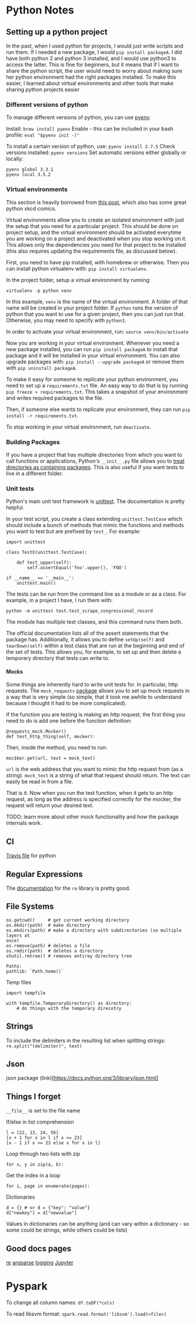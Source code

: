 # Python Notes

## Setting up a python project
In the past, when I used python for projects, I would just write scripts and run them. If I needed a new package, I would `pip install packageA`. I did have both python 2 and python 3 installed, and I would use python3 to access the latter. This is fine for beginners, but it means that if I want to share the python script, the user would need to worry about making sure her python environment had the right packages installed. To make this easier, I learned about virtual environments and other tools that make sharing python projects easier

### Different versions of python
To manage different versions of python, you can use [pyenv](https://github.com/pyenv/pyenv).

Install: `brew install pyenv`
Enable - this can be included in your bash profile: `eval "$pyenv init -)"` 

To install a certain version of python, use: `pyenv install 2.7.5`
Check versions installed: `pyenv versions`
Set automatic versions either globally or locally:
```
pyenv global 3.3.1
pyenv local 3.5.2
```

### Virtual environments
This section is heavily borrowed from [this post](https://dev.to/codemouse92/dead-simple-python-virtual-environments-and-pip-5b56), which also has some great python xkcd comics.

Virtual environments allow you to create an isolated environment with just the setup that you need for a particular project. This should be done on project setup, and the virtual environment should be activated everytime you are working on a project and deactivated when you stop working on it. This allows only the dependencies you need for that project to be installed (this also requires updating the requirements file, as discussed below).

First, you need to have pip installed, with homebrew or otherwise. Then you can install python virtualenv with: `pip install virtualenv`.

In the project folder, setup a virtual environment by running:
```
virtualenv -p python venv
```
In this example, `venv` is the name of the virtual environment. A folder of that name will be created in your project folder. If `python` runs the version of python that you want to use for a given project, then you can just run that. Otherwise, you may need to specify with `python3`.

In order to activate your virtual environment, run: `source venv/bin/activate`

Now you are working in your virtual environment. Whenever you need a new package installed, you can run `pip install packageA` to install that package and it will be installed in your virtual environment. You can also upgrade packages with: `pip install --upgrade packageA` or remove them with `pip uninstall packageA`.

To make it easy for someone to replicate your python environment, you need to set up a `requirements.txt` file. An easy way to do that is by running `pip freeze > requirements.txt`. This takes a snapshot of your environment and writes required packages to the file. 

Then, if someone else wants to replicate your environment, they can run `pip install -r requirements.txt`.

To stop working in your virtual environment, run `deactivate`.

### Building Packages

If you have a project that has multiple directories from which you want to call functions or applications, Python's `__init__.py` file allows you to [treat directories as containing packages](https://docs.python.org/3/tutorial/modules.html#packages). This is also useful if you want tests to live in a different folder. 

### Unit tests

Python's main unit test framework is [unittest](https://docs.python.org/3/library/unittest.html). The documentation is pretty helpful.

In your test script, you create a class extending `unittest.TestCase` which should include a bunch of methods that mimic the functions and methods you want to test but are prefixed by `test_`. For example:
```
import unittest

class TestX(unittest.TestCase):

    def test_upper(self):
        self.assertEqual('foo'.upper(), 'FOO')

if __name__ == '__main__':
    unittest.main()
```

The tests can be run from the command line as a module or as a class. For example, in a project I have, I run them with:
```
python -m unittest test.test_scrape_congressional_record
```

The module has multiple test classes, and this command runs them both.

The official documentation lists all of the assert statements that the package has. Additionally, it allows you to define `setUp(self)` and `tearDown(self)` within a test class that are run at the beginning and end of the set of tests. This allows you, for example, to set up and then delete a temporary directory that tests can write to.

#### Mocks
Some things are inherently hard to write unit tests for. In particular, http requests. The `mock_requests` [package](https://requests-mock.readthedocs.io/en/latest/) allows you to set up mock requests in a way that is very simple (so simple, that it took me awhile to understand because I thought it had to be more complicated).

If the function you are testing is making an http request, the first thing you need to do is add one before the function definition:
```
@requests_mock.Mocker()
def test_http_thing(self, mocker):
```

Then, inside the method, you need to run:
```
moc$ker.get(url, text = mock_text)
``` 
`url` is the web address that you want to mimic the http request from (as a string). `mock_text` is a string of what that request should return. The text can easily be read in from a file.

That is it. Now when you run the test function, when it gets to an http request, as long as the address is specified correctly for the mocker, the request will return your desired text.

TODO: learn more about other mock functionality and how the package internals work. 

## CI
[Travis file](https://docs.python-guide.org/scenarios/ci/) for python

## Regular Expressions
The [documentation](https://docs.python.org/3/library/re.html#match-objects) for the `re` library is pretty good.

## File Systems

```
os.getcwd()     # get current working directory
os.mkdir(path)  # make directory
os.mkdirs(path) # make a directory with subdirectories (so multiple layers at
once)
os.remove(path) # deletes a file
os.rmdir(path)  # deletes a directory
shutil.rmtree() # removes entirey directory tree

Paths:
pathlib: `Path.home()`
```

Temp files

```
import tempfile

with tempfile.TemporaryDirectory() as directory:
    # do things with the temporary direcotry
```

## Strings
To include the delimiters in the resulting list when splitting strings:
`re.split("(delimiter)", text)`

## Json
json package (link)[https://docs.python.org/3/library/json.html]

## Things I forget

`__file__` is set to the file name

If/else in list comprehension

```
l = [22, 13, 24, 56]
[x + 1 for x in l if x >= 23]
[x - 1 if x >= 23 else x for x in l]
```

Loop through two lists with zip
```
for x, y in zip(a, b):
```
Get the index in a loop
```
for i, page in enumerate(pages):
```

Dictionaries
```
d = {} # or d = {"key": "value"}
d["newkey"] = d["newvalue"]
```

Values in dictionaries can be anything (and can vary within a dictionary - so
some could be strings, while others could be lists)



## Good docs pages
[re](https://docs.python.org/3/library/re.html)
[argparse](https://docs.python.org/3/library/argparse.html)
[logging](https://docs.python.org/3/howto/logging.html#logging-basic-tutorial)
[Jupyter](https://jupyter.readthedocs.io/en/latest/running.html#running)

# Pyspark
To change all column names: `df.toDF(*cols)`

To read libsvm format: `spark.read.format('libsvm').load(<file>)`


